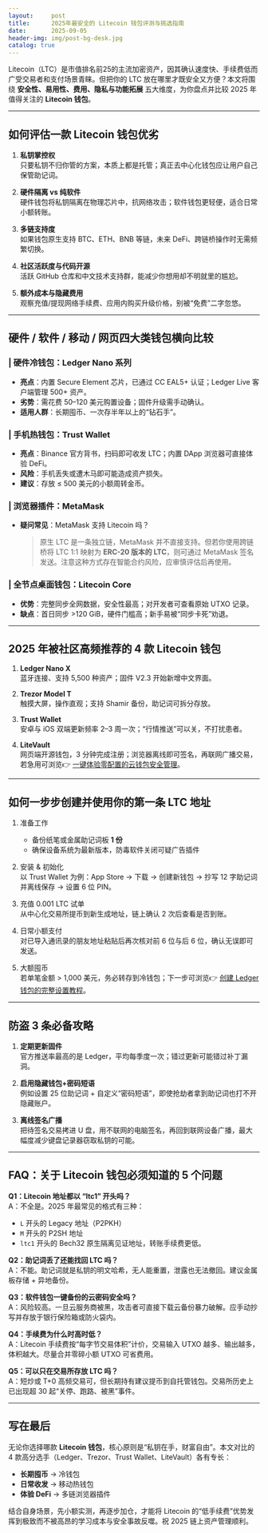 ```yaml
---
layout:     post
title:      2025年最安全的 Litecoin 钱包评测与挑选指南
date:       2025-09-05
header-img: img/post-bg-desk.jpg
catalog: true
---
```


Litecoin（LTC）是市值排名前25的主流加密资产，因其确认速度快、手续费低而广受交易者和支付场景青睐。但把你的 LTC 放在哪里才既安全又方便？本文将围绕 **安全性、易用性、费用、隐私与功能拓展** 五大维度，为你盘点并比较 2025 年值得关注的 **Litecoin 钱包**。

---

## 如何评估一款 Litecoin 钱包优劣

1. **私钥掌控权**  
   只要私钥不归你管的方案，本质上都是托管；真正去中心化钱包应让用户自己保管助记词。

2. **硬件隔离 vs 纯软件**  
   硬件钱包将私钥隔离在物理芯片中，抗网络攻击；软件钱包更轻便，适合日常小额转账。

3. **多链支持度**  
   如果钱包原生支持 BTC、ETH、BNB 等链，未来 DeFi、跨链桥操作时无需频繁切换。

4. **社区活跃度与代码开源**  
   活跃 GitHub 仓库和中文技术支持群，能减少你想用却不明就里的尴尬。

5. **额外成本与隐藏费用**  
   观察充值/提现网络手续费、应用内购买升级价格，别被“免费”二字忽悠。

---

## 硬件 / 软件 / 移动 / 网页四大类钱包横向比较

### | 硬件冷钱包：Ledger Nano 系列  
- **亮点**：内置 Secure Element 芯片，已通过 CC EAL5+ 认证；Ledger Live 客户端管理 500+ 资产。  
- **劣势**：需花费 50–120 美元购置设备；固件升级需手动确认。  
- **适用人群**：长期囤币、一次存半年以上的“钻石手”。

### | 手机热钱包：Trust Wallet  
- **亮点**：Binance 官方背书，扫码即可收发 LTC；内置 DApp 浏览器可直接体验 DeFi。  
- **风险**：手机丢失或遭木马即可能造成资产损失。  
- **建议**：存放 ≤ 500 美元的小额周转金币。

### | 浏览器插件：MetaMask  
- **疑问常见**：MetaMask 支持 Litecoin 吗？  
  > 原生 LTC 是一条独立链，MetaMask 并不直接支持。但若你使用跨链桥将 LTC 1:1 映射为 **ERC-20 版本的 LTC**，则可通过 MetaMask 签名发送。注意这种方式存在智能合约风险，应审慎评估后再使用。

### | 全节点桌面钱包：Litecoin Core  
- **优势**：完整同步全网数据，安全性最高；对开发者可查看原始 UTXO 记录。  
- **缺点**：首日同步 >120 GiB，硬件门槛高；新手易被“同步卡死”劝退。

---

## 2025 年被社区高频推荐的 4 款 Litecoin 钱包

1. **Ledger Nano X**  
   蓝牙连接、支持 5,500 种资产；固件 V2.3 开始新增中文界面。

2. **Trezor Model T**  
   触摸大屏，操作直观；支持 Shamir 备份，助记词可拆分存放。

3. **Trust Wallet**  
   安卓与 iOS 双端更新频率 2–3 周一次；“行情推送”可以关，不打扰患者。

4. **LiteVault**  
   网页端开源钱包，3 分钟完成注册；浏览器离线即可签名，再联网广播交易，若急用可浏览👉 [一键体验零配置的云钱包安全管理](https://okxdog.com/)。

---

## 如何一步步创建并使用你的第一条 LTC 地址

1. 准备工作  
   - 备份纸笔或金属助记词板 **1 份**  
   - 确保设备系统为最新版本，防毒软件关闭可疑广告插件

2. 安装 & 初始化  
   以 Trust Wallet 为例：App Store → 下载 → 创建新钱包 → 抄写 12 字助记词并离线保存 → 设置 6 位 PIN。

3. 充值 0.001 LTC 试单  
   从中心化交易所提币到新生成地址，链上确认 2 次后查看是否到账。

4. 日常小额支付  
   对已导入通讯录的朋友地址粘贴后再次核对前 6 位与后 6 位，确认无误即可发送。

5. 大额囤币  
   若单笔金额 > 1,000 美元，务必转存到冷钱包；下一步可浏览👉 [创建 Ledger 钱包的完整设置教程](https://okxdog.com/)。

---

## 防盗 3 条必备攻略

1. **定期更新固件**  
   官方推送率最高的是 Ledger，平均每季度一次；错过更新可能错过补丁漏洞。

2. **启用隐藏钱包+密码短语**  
   例如设置 25 位助记词 + 自定义“密码短语”，即使抢劫者拿到助记词也打不开隐藏账户。

3. **离线签名广播**  
   把待签名交易拷进 U 盘，用不联网的电脑签名，再回到联网设备广播，最大幅度减少键盘记录器窃取私钥的可能。

---

## FAQ：关于 Litecoin 钱包必须知道的 5 个问题

**Q1：Litecoin 地址都以 “ltc1” 开头吗？**  
A：不全是。2025 年最常见的格式有三种：  
- `L` 开头的 Legacy 地址（P2PKH）  
- `M` 开头的 P2SH 地址  
- `ltc1` 开头的 Bech32 原生隔离见证地址，转账手续费更低。

**Q2：助记词丢了还能找回 LTC 吗？**  
A：不能。助记词就是私钥的明文哈希，无人能重置，泄露也无法撤回。建议金属板存储 + 异地备份。

**Q3：软件钱包一键备份的云密码安全吗？**  
A：风险较高。一旦云服务商被黑，攻击者可直接下载云备份暴力破解。应手动抄写并存放于银行保险箱或防火袋内。

**Q4：手续费为什么时高时低？**  
A：Litecoin 手续费按“每字节交易体积”计价，交易输入 UTXO 越多、输出越多，体积越大。尽量合并零碎小额 UTXO 可省费用。

**Q5：可以只在交易所存放 LTC 吗？**  
A：短炒或 T+0 高频交易可，但长期持有建议提币到自托管钱包。交易所历史上已出现超 30 起“关停、跑路、被黑”事件。

---

## 写在最后  
无论你选择哪款 **Litecoin 钱包**，核心原则是“私钥在手，财富自由”。本文对比的 4 款高分选手（Ledger、Trezor、Trust Wallet、LiteVault）各有专长：  
- **长期囤币** → 冷钱包  
- **日常收发** → 移动热钱包  
- **体验 DeFi** → 多链浏览器插件  

结合自身场景，先小额实测，再逐步加仓，才能将 Litecoin 的“低手续费”优势发挥到极致而不被高昂的学习成本与安全事故反噬。祝 2025 链上资产管理顺利。